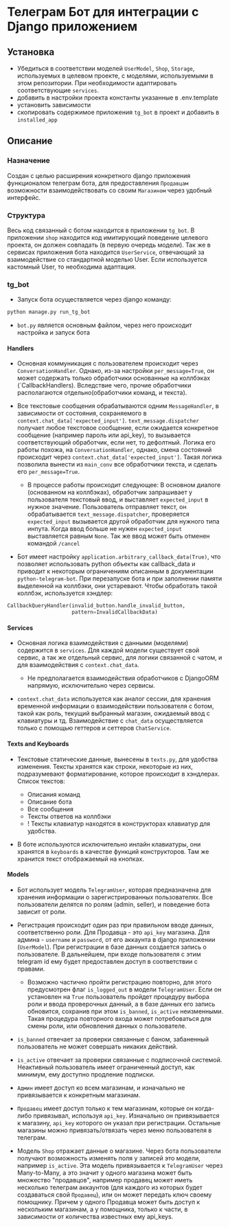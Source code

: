 # Телеграм Бот для интеграции с Django приложением
## Установка

- Убедиться в соответствии моделей `UserModel`, `Shop`, 
`Storage`, используемых в целевом проекте, с моделями, 
используемыми в этом репозитории. При необходимости 
адаптировать соответствующие `services`. 
- добавить в настройки проекта константы указанные в 
.env.template 
- установить зависимости
- скопировать содержимое приложения `tg_bot` в проект и добавить в 
`installed_app`

## Описание
### Назначение
Создан с целью расширения конкретного django приложения 
функционалом телеграм бота, для предоставления `Продавцам` 
возможности взаимодействовать со своим `Магазином` через 
удобный интерфейс.

### Структура 
Весь код связанный с ботом находится в приложении `tg_bot`.
В приложении `shop` находится код имитирующий поведение 
целевого проекта, он должен совпадать (в первую очередь модели). 
Так же в сервисах приложения бота находится `UserService`, отвечающий
за взаимодействие со стандартной моделью User. Если используется кастомный 
User, то необходима адаптация.

### tg_bot

- Запуск бота осуществляется через django команду: 
```bash 
python manage.py run_tg_bot
```
- `bot.py` является основным файлом, через него происходит
настройка и запуск бота

#### Handlers
- Основная коммуникация с пользователем происходит через 
`ConversationHandler`. Однако, из-за настройки
`per_message=True`, он может содержать только обработчики
основанные на коллбэках (`CallbackHandlers). Вследствие чего,
прочие обработчики располагаются отдельно(обработчики 
команд, и текста).
- Все текстовые сообщения обрабатываются одним 
`MessageHandler`, в зависимости от состояния, сохраняемого 
в `context.chat_data['expected_input']`. `text_message.dispatcher`
получает любое текстовое сообщение, если ожидается конкретное
сообщение (например пароль или api_key), то вызывается 
соответствующий обработчик, если нет, то дефолтный. 
Логика его работы похожа, на `ConversationHandler`, однако, смена 
состояний происходит через `context.chat_data['expected_input']`.
Такая логика позволила вынести из `main_conv` все обработчики
текста, и сделать его `per_message=True`. 
  - В процессе работы происходит следующее:
  В основном диалоге (основанном на коллбэках), обработчик запрашивает 
  у пользователя текстовый ввод, и выставляет `expected_input` в нужное
  значение. Пользователь отправляет текст, он обрабатывается 
  `text_message.dispatcher`, проверяется `expected_input` вызывается 
  другой обработчик для нужного типа инпута. Когда ввод больше не нужен
  `expected_input` выставляется равным `None`. Так же ввод может быть 
  отменен командой `/cancel`

- Бот имеет настройку 
`application.arbitrary_callback_data(True)`, что позволяет 
использовать python объекты как callback_data и приводит к 
некоторым ограничениям описанным в документации
`python-telegram-bot`. При перезапуске бота и при 
заполнении памяти выделенной на коллбэки, они устаревают. 
Чтобы обработать такой коллбэк, используется хэндлер:
```python
CallbackQueryHandler(invalid_button.handle_invalid_button,
                     pattern=InvalidCallbackData)
```

#### Services
- Основная логика взаимодействия с данными (моделями) 
содержится в `services`. Для каждой модели существует свой 
сервис, а так же отдельный сервис, для логики связанной 
с чатом, и для взаимодействия с `context.chat_data`.
  - Не предполагается взаимодействия обработчиков с 
  DjangoORM напрямую, исключительно через сервисы.

- `context.chat_data` используется как аналог сессии, для 
хранения временной информации о взаимодействии пользователя 
с ботом, такой как роль, текущий выбранный магазин, 
ожидаемый ввод с клавиатуры и тд. Взаимодействие с 
`chat_data` осуществляется только с помощью геттеров 
и сеттеров `ChatService`.

#### Texts and Keyboards
- Текстовые статические данные, вынесены в `texts.py`, для
удобства изменения. Тексты хранятся как строки, некоторые 
из них, подразумевают форматирование, которое происходит 
в хэндлерах. Список текстов:
  - Описания команд
  - Описание бота
  - Все сообщения
  - Тексты ответов на коллбэки
  - ! Тексты клавиатур находятся в конструкторах клавиатур
  для удобства.

- В боте используются исключительно инлайн клавиатуры, 
они хранятся в `keyboards` в качестве функций 
конструкторов. Там же хранится текст отображаемый на кнопках.

#### Models
- Бот использует модель `TelegramUser`, которая предназначена 
для хранения информации о зарегистрированных пользователях.
Все пользователи делятся по ролям (admin, seller), и 
поведение бота зависит от роли.
- Регистрация происходит один раз при правильном вводе 
данных, соответственно роли. Для Продавца - это `api_key` 
магазина. Для админа - `username` и `password`, от его 
аккаунта в django приложении (`UserModel`). При регистрации
в базе данных создается запись о пользователе. В дальнейшем, 
при входе пользователя с этим telegram id ему будет 
предоставлен доступ в соответствии с правами. 
  - Возможно частично пройти регистрацию повторно, для этого
  предусмотрен флаг `is_logged_out` в модели `TelegramUser`.
  Если он установлен на `True` пользователь пройдет процедуру
  выбора роли и ввода проверочных данный, а в базе данных 
  его запись обновится, сохранив при этом `is_banned`, 
  `is_active` неизменными. Такая процедура повторного входа 
  может потребоваться для смены роли, или обновления данных о
  пользователе.
- `is_banned` отвечает за проверки связанные с баном, 
забаненный пользователь не может совершать никаких действий.
- `is_active` отвечает за проверки связанные с подписочной 
системой. Неактивный пользователь имеет ограниченный доступ,
как минимум, ему доступно продление подписки.
- `Админ` имеет доступ ко всем магазинам, и изначально не привязывается 
к конкретным магазинам.
- `Продавец` имеет доступ только к тем магазинам, которые он когда-либо 
привязывал, используя `api_key`. Изначально он привязывается к магазину,
`api_key` которого он указал при регистрации. Остальные магазины можно 
привязать/отвязать через меню пользователя в телеграм.

- Модель `Shop` отражает данные о магазине. Через бота пользователи получают 
возможность изменять поля у записей это модели, например `is_active`.
Эта модель привязывается к `TelegramUser` через Many-to-Many, а это значит 
у одного магазина может быть множество "продавцов", например продавец 
может иметь несколько телеграм аккаунтов (для каждого из которых будет 
создаваться свой `Продавец`), или он может передать ключ своему помощнику.
Причем у одного Продавца может быть доступ к нескольким магазинам, а у 
помощника, только к части, в зависимости от количества известных ему api_keys.
## 
##
##